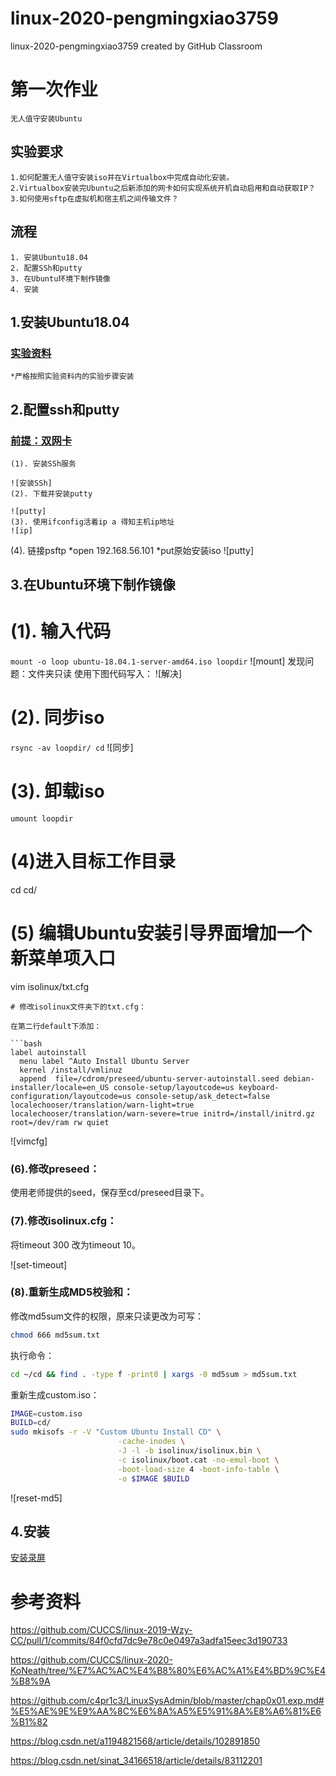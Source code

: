 # linux-2020-pengmingxiao3759
linux-2020-pengmingxiao3759 created by GitHub Classroom
# 第一次作业   
    无人值守安装Ubuntu
## 实验要求
    1.如何配置无人值守安装iso并在Virtualbox中完成自动化安装。
    2.Virtualbox安装完Ubuntu之后新添加的网卡如何实现系统开机自动启用和自动获取IP？
    3.如何使用sftp在虚拟机和宿主机之间传输文件？
## 流程
    1. 安装Ubuntu18.04
    2. 配置SSh和putty
    3. 在Ubuntu环境下制作镜像
    4. 安装

## 1.安装Ubuntu18.04

 ### [实验资料]( https://www.bilibili.com/video/av86360030 )
    *严格按照实验资料内的实验步骤安装
    
## 2.配置ssh和putty

### [前提：双网卡](https://www.bilibili.com/video/av86360440)
    (1). 安装SSh服务

    ![安装SSh]
    (2). 下载并安装putty

    ![putty]
    (3). 使用ifconfig活着ip a 得知主机ip地址
    ![ip]
(4). 链接psftp
   *open 192.168.56.101
   *put原始安装iso
![putty]

## 3.在Ubuntu环境下制作镜像
# (1). 输入代码
`mount -o loop ubuntu-18.04.1-server-amd64.iso loopdir`
![mount]
发现问题：文件夹只读
使用下图代码写入：
![解决]
# (2). 同步iso
`rsync -av loopdir/ cd`
![同步]
# (3). 卸载iso
`umount loopdir`


# (4)进入目标工作目录
cd cd/

# (5) 编辑Ubuntu安装引导界面增加一个新菜单项入口
vim isolinux/txt.cfg
```
# 修改isolinux文件夹下的txt.cfg：

在第二行default下添加：

```bash
label autoinstall
  menu label ^Auto Install Ubuntu Server
  kernel /install/vmlinuz
  append  file=/cdrom/preseed/ubuntu-server-autoinstall.seed debian-installer/locale=en_US console-setup/layoutcode=us keyboard-configuration/layoutcode=us console-setup/ask_detect=false localechooser/translation/warn-light=true localechooser/translation/warn-severe=true initrd=/install/initrd.gz root=/dev/ram rw quiet
```

![vimcfg]

### (6).修改preseed：

使用老师提供的seed，保存至cd/preseed目录下。

### (7).修改isolinux.cfg：

将timeout 300 改为timeout 10。

![set-timeout]

### (8).重新生成MD5校验和：

修改md5sum文件的权限，原来只读更改为可写：

```bash
chmod 666 md5sum.txt
```

执行命令：

```bash
cd ~/cd && find . -type f -print0 | xargs -0 md5sum > md5sum.txt
```

重新生成custom.iso：

```bash
IMAGE=custom.iso
BUILD=cd/
sudo mkisofs -r -V "Custom Ubuntu Install CD" \
                        -cache-inodes \
                        -J -l -b isolinux/isolinux.bin \
                        -c isolinux/boot.cat -no-emul-boot \
                        -boot-load-size 4 -boot-info-table \
                        -o $IMAGE $BUILD
```

![reset-md5]

## 4.安装
[安装录屏]()





# 参考资料
https://github.com/CUCCS/linux-2019-Wzy-CC/pull/1/commits/84f0cfd7dc9e78c0e0497a3adfa15eec3d190733

https://github.com/CUCCS/linux-2020-KoNeath/tree/%E7%AC%AC%E4%B8%80%E6%AC%A1%E4%BD%9C%E4%B8%9A

https://github.com/c4pr1c3/LinuxSysAdmin/blob/master/chap0x01.exp.md#%E5%AE%9E%E9%AA%8C%E6%8A%A5%E5%91%8A%E8%A6%81%E6%B1%82

https://blog.csdn.net/a1194821568/article/details/102891850

https://blog.csdn.net/sinat_34166518/article/details/83112201




